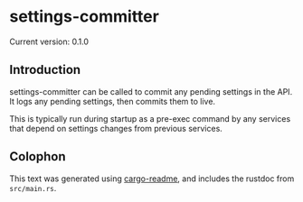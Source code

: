 # settings-committer

Current version: 0.1.0

## Introduction

settings-committer can be called to commit any pending settings in the API.
It logs any pending settings, then commits them to live.

This is typically run during startup as a pre-exec command by any services that depend on settings
changes from previous services.

## Colophon

This text was generated using [cargo-readme](https://crates.io/crates/cargo-readme), and includes the rustdoc from `src/main.rs`.